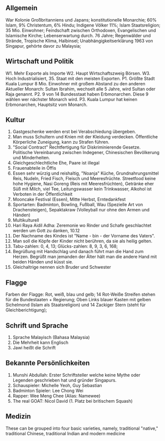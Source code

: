 ## Allgemein
War Kolonie Großbritanniens und Japans;
konstitutionelle Monarchie; 
60% Islam, 9% Christentum, 6% Hindu; 
Indigene Völker 11%;
Islam Staatsreligion;
35 Mio. Einwohner; 
Feindschaft zwischen Orthodoxen, Evangelischen und Islamische Kirche;
Lebenserwartung durch. 76 Jahre;
Regenwälder und Strände, Tropische Klima, Halbinsel;
Unabhängigkeitserklärung 1963 von Singapur, gehörte davor zu Malaysia;
## Wirtschaft und Politik
W1. Mehr Exporte als Importe
W2. Haupt Wirtschaftszweig Börsen.
W3. Hoch Industrialisiert, 35. Staat mit den meisten Exporten. 
P1. Größte Stadt Kuala Lumpur 8 Mio. Einwohner mit großem Abstand zu den anderen
	Aktueller Monarch: Sultan Ibrahim, wechselt alle 5 Jahre, wird Sultan oder Raja genannt.
P2. 9 von 14 Bundesstaat haben Erbmonarchen. Diese 9 wählen wer nächster Monarch wird. 
P3. Kuala Lumpur hat keinen Erbmonarchen, Hauptsitz vom Monarch.
## Kultur
1. Gastgeschenke werden erst bei Verabschiedung übergeben. 
2. Man muss Schultern und Knien mit der Kleidung verdecken. Öffentliche Körperliche Zuneigung, kann zu Strafen führen. 
3. "Social Contract" Rechtfertigung für Diskriminierende Gesetze. Politische Vereinbarung zwischen Indegener, Chinesischen Bevölkerung und Minderheiten.
4. Gleichgeschlechtliche Ehe, Paare ist illegal
5. Frauenabteile in Öffis
6. Essen sehr würzig und reishaltig, "Noanja" Küche, Grundnahrungsmittel Reis, Nudeln, Fried Fisch, Fleisch und Meeresfrüchte. Streetfood keine hohe Hygiene, Nasi Goreng (Reis mit Meeresfrüchten), Getränke eher Süß mit Milch, viel Tee, Leitungswasser kein Trinkwasser, Alkohol ist Verboten in der Öffentlichkeit
7. Mooncake Festival (Essen), Mitte Herbst, Erntedankfest
8. Sportarten: Badminton, Bowling, Fußball, Wau (Spezielle Art von Drachensteigen), 
   Sepaktakraw (Volleyball nur ohne den Armen und Händen)
9. Multikulturell
10. Hari Raya Aidil Adha: Zeremonie wo Rinder und Schafe geschlachtet werden um Gott zu danken, 10.12
11. Der Nachname des Kindes ist "Name - bin - der Vorname des Vaters". 
12. Man soll die Köpfe der Kinder nicht berühren, da sie als heilig gelten. 
13. Tabu-zahlen: 0, 4, 13; Glücks-zahlen: 8, 9, 3, 6, 168;
14. Begrüßung mit Handschlag und danach führt man die Hand zum Herzen. Begrüßt man jemanden der Älter hält man die andere Hand mit beiden Händen und küsst sie.
15. Gleichaltrige nennen sich Bruder und Schwester

## Flagge
Farben der Flagge: Rot, weiß, blau und gelb; 
14 Rot-Weiße Streifen stehen für die Bundestaaten + Regierung;
Oben Links blauer Kasten mit gelben Sichelmond (Islam als Staatsreligion) und 14 Zackiger Stern (steht für Gleichberichtigung);

## Schrift und Sprache
1. Sprache Malayisch (Bahasa Malaysia)
2. Die Mehrheit kann Englisch
3. Jawi heißt die Schrift
## Bekannte Persönlichkeiten
1. Munshi Abdullah: Erster Schriftsteller welche keine Mythe oder Legenden geschrieben hat und gründer Singapurs.
2. Schauspieler: Michelle Yeoh, Guy Sebastian
3. Badminton Spieler:  Lee Chong Wei
4. Rapper: Wee Meng Chee (Alias: Namewee)
5. The real GOAT: Nicol David (1. Platz bei britischem Squash)

## Medizin
These can be grouped into four basic varieties, namely, traditional "native," traditional Chinese, traditional Indian and modern medicine

